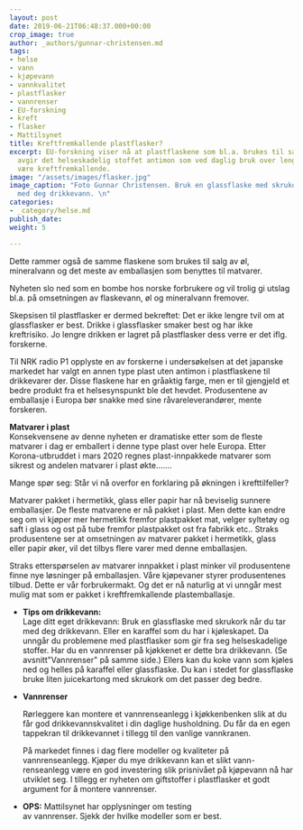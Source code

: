 ```yaml
---
layout: post
date: 2019-06-21T06:48:37.000+00:00
crop_image: true
author: _authors/gunnar-christensen.md
tags:
- helse
- vann
- kjøpevann
- vannkvalitet
- plastflasker
- vannrenser
- EU-forskning
- kreft
- flasker
- Mattilsynet
title: Kreftfremkallende plastflasker?
excerpt: EU-forskning viser nå at plastflaskene som bl.a. brukes til salg av drikkevann
  avgir det helseskadelig stoffet antimon som ved daglig bruk over lengre tid kan
  være kreftfremkallende.
image: "/assets/images/flasker.jpg"
image_caption: "Foto Gunnar Christensen. Bruk en glassflaske med skrukork når du tar
  med deg drikkevann. \n"
categories:
- _category/helse.md
publish_date: 
weight: 5

---
```

Dette rammer også de samme flaskene som brukes til salg av øl, mineralvann og det meste av emballasjen som benyttes til matvarer.

Nyheten slo ned som en bombe hos norske forbrukere og vil trolig gi utslag bl.a. på omsetningen av flaskevann, øl og mineralvann fremover.

Skepsisen til plastflasker er dermed bekreftet: Det er ikke lengre tvil om at glassflasker er best. Drikke i glassflasker smaker best og har ikke kreftrisiko. Jo lengre drikken er lagret på plastflasker dess verre er det iflg. forskerne.

Til NRK radio P1 opplyste en av forskerne i undersøkelsen at det japanske markedet har valgt en annen type plast uten antimon i plastflaskene til drikkevarer der. Disse flaskene har en gråaktig farge, men er til gjengjeld et bedre produkt fra et helsesynspunkt ble det hevdet. Produsentene av emballasje i Europa bør snakke med sine råvareleverandører, mente forskeren.

**Matvarer i plast**  
Konsekvensene av denne nyheten er dramatiske etter som de fleste matvarer i dag er emballert i denne type plast over hele Europa. Etter Korona-utbruddet i mars 2020 regnes plast-innpakkede matvarer som sikrest og andelen matvarer i plast økte....... 

Mange spør seg: Står vi nå overfor en forklaring på økningen i krefttilfeller?

Matvarer pakket i hermetikk, glass eller papir har nå beviselig sunnere emballasjer. De fleste matvarene er nå pakket i plast. Men dette kan endre seg om vi kjøper mer hermetikk fremfor plastpakket mat, velger syltetøy og saft i glass og ost på tube fremfor plastpakket ost fra fabrikk etc.. Straks produsentene ser at omsetningen av matvarer pakket i hermetikk, glass eller papir øker, vil det tilbys flere varer med denne emballasjen.

Straks etterspørselen av matvarer innpakket i plast minker vil produsentene finne nye løsninger på emballasjen. Våre kjøpevaner styrer produsentenes tilbud. Dette er vår forbrukermakt. Og det er nå naturlig at vi unngår mest mulig mat som er pakket i kreftfremkallende plastemballasje.

* **Tips om drikkevann:**   
  Lage ditt eget drikkevann: Bruk en glassflaske med skrukork når du tar med deg drikkevann. Eller en karaffel som du har i kjøleskapet. Da unngår du problemene med plastflasker som gir fra seg helseskadelige stoffer. Har du en vannrenser på kjøkkenet er dette bra drikkevann. (Se avsnitt"Vannrenser" på samme side.) Ellers kan du koke vann som kjøles ned og helles på karaffel eller glassflaske. Du kan i stedet for glassflaske bruke liten juicekartong med skrukork om det passer deg bedre.
* **Vannrenser**

  Rørleggere kan montere et vannrenseanlegg i kjøkkenbenken slik at du får god drikkevannskvalitet i din daglige husholdning. Du får da en egen tappekran til drikkevannet i tillegg til den vanlige vannkranen.

  På markedet finnes i dag flere modeller og kvaliteter på vannrenseanlegg. Kjøper du mye drikkevann kan et slikt vann-renseanlegg være en god investering slik prisnivået på kjøpevann nå har utviklet seg. I tillegg er nyheten om giftstoffer i plastflasker et godt argument for å montere vannrenser.
*   
  **OPS:** Mattilsynet har opplysninger om testing  
  av vannrenser. Sjekk der hvilke modeller som er best.